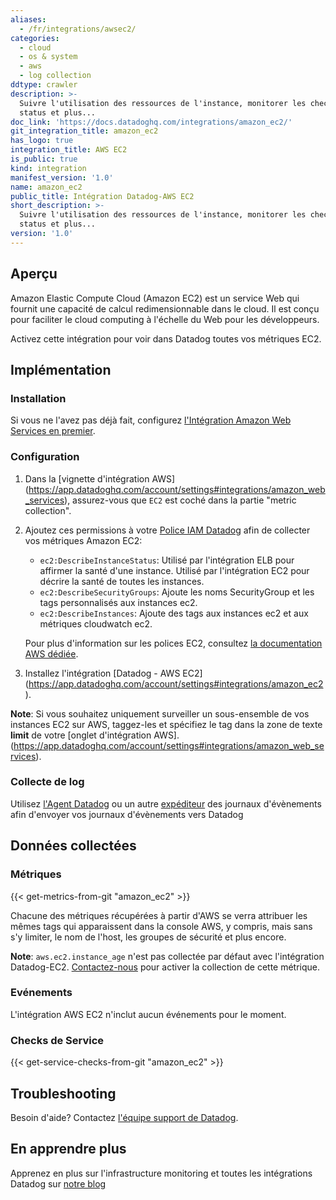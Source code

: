 ```yaml
---
aliases:
  - /fr/integrations/awsec2/
categories:
  - cloud
  - os & system
  - aws
  - log collection
ddtype: crawler
description: >-
  Suivre l'utilisation des ressources de l'instance, monitorer les checks de
  status et plus...
doc_link: 'https://docs.datadoghq.com/integrations/amazon_ec2/'
git_integration_title: amazon_ec2
has_logo: true
integration_title: AWS EC2
is_public: true
kind: integration
manifest_version: '1.0'
name: amazon_ec2
public_title: Intégration Datadog-AWS EC2
short_description: >-
  Suivre l'utilisation des ressources de l'instance, monitorer les check de
  status et plus...
version: '1.0'
---
```

## Aperçu

Amazon Elastic Compute Cloud (Amazon EC2) est un service Web qui fournit une capacité de calcul redimensionnable dans le cloud. Il est conçu pour faciliter le cloud computing à l'échelle du Web pour les développeurs.

Activez cette intégration pour voir dans Datadog toutes vos métriques EC2.

## Implémentation
### Installation

Si vous ne l'avez pas déjà fait, configurez [l'Intégration Amazon Web Services en premier](https://docs.datadoghq.com/integrations/amazon_web_services/).

### Configuration

1. Dans la [vignette d'intégration AWS] (https://app.datadoghq.com/account/settings#integrations/amazon_web_services), assurez-vous que `EC2` est coché dans la partie "metric collection".

2. Ajoutez ces permissions à votre [Police IAM Datadog](https://docs.datadoghq.com/integrations/amazon_web_services/#installation) afin de collecter vos métriques Amazon EC2:

    * `ec2:DescribeInstanceStatus`: Utilisé par l'intégration ELB pour affirmer la santé d'une instance. Utilisé par l'intégration EC2 pour décrire la santé de toutes les instances.
    * `ec2:DescribeSecurityGroups`: Ajoute les noms SecurityGroup et les tags personnalisés aux instances ec2.
    * `ec2:DescribeInstances`:  Ajoute des tags aux instances ec2 et aux métriques cloudwatch ec2.

    Pour plus d'information sur les polices EC2, consultez [la documentation AWS dédiée](https://docs.aws.amazon.com/IAM/latest/UserGuide/list_ec2.html).

3. Installez l'intégration [Datadog - AWS EC2] (https://app.datadoghq.com/account/settings#integrations/amazon_ec2).

**Note**: Si vous souhaitez uniquement surveiller un sous-ensemble de vos instances EC2 sur AWS, taggez-les et spécifiez le tag dans la zone de texte **limit** de votre [onglet d'intégration AWS].(https://app.datadoghq.com/account/settings#integrations/amazon_web_services).

### Collecte de log

Utilisez [l'Agent Datadog](/logs) ou un autre [expéditeur](/logs/faq/how-to-send-logs-to-datadog-via-external-log-shippers) des journaux d'évènements afin d'envoyer vos journaux d'évènements vers Datadog
## Données collectées
### Métriques
{{< get-metrics-from-git "amazon_ec2" >}}


Chacune des métriques récupérées à partir d'AWS se verra attribuer les mêmes tags qui apparaissent dans la console AWS, y compris, mais sans s'y limiter, le nom de l'host, les groupes de sécurité et plus encore.

**Note**: `aws.ec2.instance_age` n'est pas collectée par défaut avec l'intégration Datadog-EC2. [Contactez-nous](http://docs.datadoghq.com/help/) pour activer la collection de cette métrique.

### Evénements
L'intégration AWS EC2 n'inclut aucun événements pour le moment.

### Checks de Service
{{< get-service-checks-from-git "amazon_ec2" >}}


## Troubleshooting
Besoin d'aide? Contactez  [l'équipe support de Datadog](http://docs.datadoghq.com/help/).

## En apprendre plus
Apprenez en plus sur l'infrastructure monitoring et toutes les intégrations Datadog sur [notre blog](https://www.datadoghq.com/blog/)